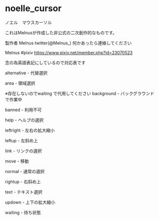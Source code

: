 # noelle_cursor

ノエル　マウスカーソル

これはMelnusが作成した非公式の二次創作的なものです。


製作者
Melnus
twitter(@Melnus_)
何かあったら連絡してください

Melnus #pixiv https://www.pixiv.net/member.php?id=23070523

念の為英語表記にしているので対応表です

alternative	-	代替選択

area		-	領域選択


※存在しないのでwaiting で代用してください
background	-	バックグラウンドで作業中

banned		-	利用不可

help		-	ヘルプの選択

leftright	-	左右の拡大縮小

leftup		-	左斜め上

link		-	リンクの選択

move		-	移動

normal		-	通常の選択

rightup		-	右斜め上

text		-	テキスト選択

updown		-	上下の拡大縮小

waiting		-	待ち状態
